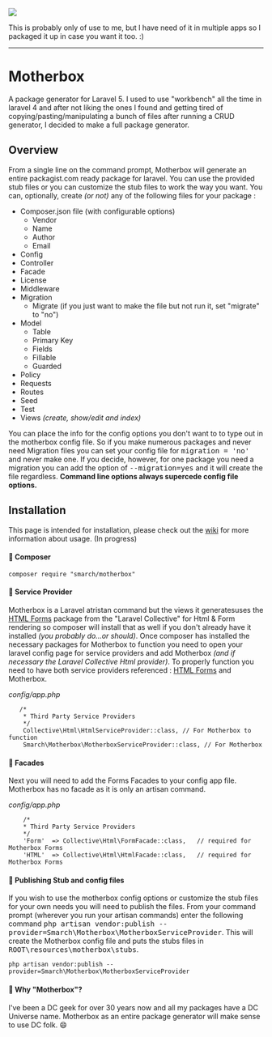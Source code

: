 
![](http://i.imgur.com/B9Xa0VO.png)

This is probably only of use to me, but I have need of it in multiple apps so I packaged it up in case you want it too. :)

***

# Motherbox
A package generator for Laravel 5. I used to use "workbench" all the time in laravel 4 and after not liking the ones I found and getting tired of copying/pasting/manipulating a bunch of files after running a CRUD generator, I decided to make a full package generator.

## Overview
From a single line on the command prompt, Motherbox will generate an entire packagist.com ready package for laravel. You can use the provided stub files or you can customize the stub files to work the way you want. You can, optionally, create _(or not)_ any of the following files for your package :

* Composer.json file (with configurable options)
    * Vendor
    * Name
    * Author
    * Email
* Config
* Controller
* Facade
* License
* Middleware
* Migration
    * Migrate (if you just want to make the file but not run it, set "migrate" to "no")
* Model
    * Table
    * Primary Key
    * Fields
    * Fillable
    * Guarded
* Policy
* Requests
* Routes
* Seed
* Test
* Views _(create, show/edit and index)_

You can place the info for the config options you don't want to to type out in the motherbox config file. So if you make numerous packages and never need Migration files you can set your config file for <kbd>migration = 'no'</kbd> and never make one. If you decide, however, for one package you need a migration you can add the option of <kbd>--migration=yes</kbd> and it will create the file regardless. **Command line options always supercede config file options.**

## Installation

This page is intended for installation, please check out the [wiki](https://github.com/SmarchSoftware/motherbox/wiki) for more information about usage. (In progress)

#### :black_square_button: Composer

    composer require "smarch/motherbox"

#### :pencil: Service Provider

Motherbox is a Laravel atristan command but the views it generatesuses the [HTML Forms](https://laravelcollective.com/docs/5.1/html) package from the "Laravel Collective" for Html & Form rendering so composer will install that as well if you don't already have it installed _(you probably do...or should)_. Once composer has installed the necessary packages for Motherbox to function you need to open your laravel config page for service providers and add Motherbox _(and if necessary the Laravel Collective Html provider)_. To properly function you need to have both service providers referenced : [HTML Forms](https://laravelcollective.com/docs/5.1/html) and Motherbox.

*config/app.php*
       
       /*
        * Third Party Service Providers
        */
        Collective\Html\HtmlServiceProvider::class, // For Motherbox to function
        Smarch\Motherbox\MotherboxServiceProvider::class, // For Motherbox

#### :pencil: Facades
Next you will need to add the Forms Facades to your config app file. Motherbox has no facade as it is only an artisan command.

*config/app.php*

        /*
        * Third Party Service Providers
        */
        'Form'  => Collective\Html\FormFacade::class,	// required for Motherbox Forms
        'HTML'  => Collective\Html\HtmlFacade::class,	// required for Motherbox Forms

#### :card_index: Publishing Stub and config files

If you wish to use the motherbox config options or customize the stub files for your own needs you will need to publish the files. From your command prompt (wherever you run your artisan commands) enter the following command <kbd>php artisan vendor:publish --provider=Smarch\Motherbox\MotherboxServiceProvider</kbd>. This will create the Motherbox config file and puts the stubs files in <kbd>ROOT\resources\motherbox\stubs</kbd>.

    php artisan vendor:publish --provider=Smarch\Motherbox\MotherboxServiceProvider

#### :trident: Why "Motherbox"?
I've been a DC geek for over 30 years now and all my packages have a DC Universe name. Motherbox as an entire package generator will make sense to use DC folk. :smile: